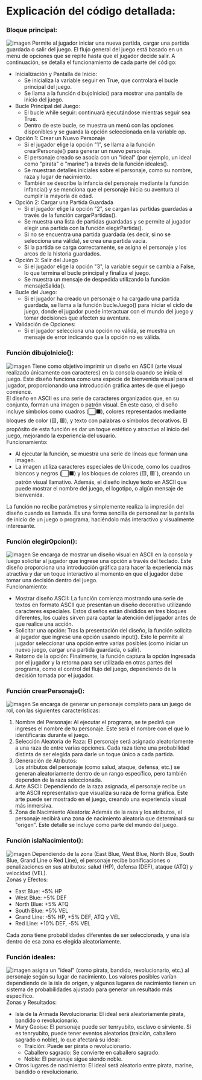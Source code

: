 # Explicación del código detallada:
### Bloque principal:
![imagen](https://github.com/user-attachments/assets/6aace5a0-045b-46fb-901e-76773eeeb830)
Permite al jugador iniciar una nueva partida, cargar una partida guardada o salir del juego. El flujo general del juego está basado en un menú de opciones que se repite hasta que el jugador decide salir. A continuación, se detalla el funcionamiento de cada parte del código:
- Inicialización y Pantalla de Inicio:
  - Se inicializa la variable seguir en True, que controlará el bucle principal del juego.
  - Se llama a la función dibujoInicio() para mostrar una pantalla de inicio del juego.
- Bucle Principal del Juego:
  - El bucle while seguir: continuará ejecutándose mientras seguir sea True.
  - Dentro de este bucle, se muestra un menú con las opciones disponibles y se guarda la opción seleccionada en la variable op.
- Opción 1: Crear un Nuevo Personaje
  - Si el jugador elige la opción "1", se llama a la función crearPersonaje() para generar un nuevo personaje.
  - El personaje creado se asocia con un "ideal" (por ejemplo, un ideal como "pirata" o "marine") a través de la función ideales().
  - Se muestran detalles iniciales sobre el personaje, como su nombre, raza y lugar de nacimiento.
  - También se describe la infancia del personaje mediante la función infancia() y se menciona que el personaje inicia su aventura al cumplir la mayoría de edad.
- Opción 2: Cargar una Partida Guardada
  - Si el jugador elige la opción "2", se cargan las partidas guardadas a través de la función cargarPartidas().
  - Se muestra una lista de partidas guardadas y se permite al jugador elegir una partida con la función elegirPartida().
  - Si no se encuentra una partida guardada (es decir, si no se selecciona una válida), se crea una partida vacía.
  - Si la partida se carga correctamente, se asigna el personaje y los arcos de la historia guardados.
- Opción 3: Salir del Juego
  - Si el jugador elige la opción "3", la variable seguir se cambia a False, lo que termina el bucle principal y finaliza el juego.
  - Se muestra un mensaje de despedida utilizando la función mensajeSalida().
- Bucle del Juego:
  - Si el jugador ha creado un personaje o ha cargado una partida guardada, se llama a la función bucleJuego() para iniciar el ciclo de juego, donde el jugador puede interactuar con el mundo del juego y tomar decisiones que afecten su aventura.
- Validación de Opciones:
  -  Si el jugador selecciona una opción no válida, se muestra un mensaje de error indicando que la opción no es válida.
### Función dibujoInicio():
![imagen](https://github.com/user-attachments/assets/ae6a9618-3616-42a6-875c-3792f858a9ef)
Tiene como objetivo imprimir un diseño en ASCII (arte visual realizado únicamente con caracteres) en la consola cuando se inicia el juego. Este diseño funciona como una especie de bienvenida visual para el jugador, proporcionando una introducción gráfica antes de que el juego comience.\
El diseño en ASCII es una serie de caracteres organizados que, en su conjunto, forman una imagen o patrón visual. En este caso, el diseño incluye símbolos como cuadros (⬜⬛), colores representados mediante bloques de color (🟨, 🟥), y texto con palabras o símbolos decorativos. El propósito de esta función es dar un toque estético y atractivo al inicio del juego, mejorando la experiencia del usuario.\
Funcionamiento:
- Al ejecutar la función, se muestra una serie de líneas que forman una imagen.
- La imagen utiliza caracteres especiales de Unicode, como los cuadros blancos y negros (⬜⬛) y los bloques de colores (🟨, 🟥`), creando un patrón visual llamativo. Además, el diseño incluye texto en ASCII que puede mostrar el nombre del juego, el logotipo, o algún mensaje de bienvenida.
  
La función no recibe parámetros y simplemente realiza la impresión del diseño cuando es llamada. Es una forma sencilla de personalizar la pantalla de inicio de un juego o programa, haciéndolo más interactivo y visualmente interesante.
### Función elegirOpcion():
![imagen](https://github.com/user-attachments/assets/40276009-a694-4210-99bd-e8fcaf6d85de)
Se encarga de mostrar un diseño visual en ASCII en la consola y luego solicitar al jugador que ingrese una opción a través del teclado. Este diseño proporciona una introducción gráfica para hacer la experiencia más atractiva y dar un toque interactivo al momento en que el jugador debe tomar una decisión dentro del juego.\
Funcionamiento:
- Mostrar diseño ASCII: La función comienza mostrando una serie de textos en formato ASCII que presentan un diseño decorativo utilizando caracteres especiales. Estos diseños están divididos en tres bloques diferentes, los cuales sirven para captar la atención del jugador antes de que realice una acción.
- Solicitar una opción: Tras la presentación del diseño, la función solicita al jugador que ingrese una opción usando input(). Esto le permite al jugador seleccionar una opción entre varias posibles (como iniciar un nuevo juego, cargar una partida guardada, o salir).
- Retorno de la opción: Finalmente, la función captura la opción ingresada por el jugador y la retorna para ser utilizada en otras partes del programa, como el control del flujo del juego, dependiendo de la decisión tomada por el jugador.
### Función crearPersonaje():
![imagen](https://github.com/user-attachments/assets/b1e3531c-1428-4996-a2b8-aca9b0eaee94)
Se encarga de generar un personaje completo para un juego de rol, con las siguientes características:
1. Nombre del Personaje: Al ejecutar el programa, se te pedirá que ingreses el nombre de tu personaje. Este será el nombre con el que lo identificarás durante el juego.
2. Selección Aleatoria de Raza: El personaje será asignado aleatoriamente a una raza de entre varias opciones. Cada raza tiene una probabilidad distinta de ser elegida para darle un toque único a cada partida.
3. Generación de Atributos:\
Los atributos del personaje (como salud, ataque, defensa, etc.) se generan aleatoriamente dentro de un rango específico, pero también dependen de la raza seleccionada.
4. Arte ASCII: Dependiendo de la raza asignada, el personaje recibe un arte ASCII representativo que visualiza su raza de forma gráfica. Este arte puede ser mostrado en el juego, creando una experiencia visual más inmersiva.
5. Zona de Nacimiento Aleatoria: Además de la raza y los atributos, el personaje recibirá una zona de nacimiento aleatoria que determinará su "origen". Este detalle se incluye como parte del mundo del juego.
### Función islaNacimiento():
![imagen](https://github.com/user-attachments/assets/2e1debbb-1855-4117-bfb8-585c2c3b76b1)
Dependiendo de la zona (East Blue, West Blue, North Blue, South Blue, Grand Line o Red Line), el personaje recibe bonificaciones o penalizaciones en sus atributos: salud (HP), defensa (DEF), ataque (ATQ) y velocidad (VEL).\
Zonas y Efectos:
- East Blue: +5% HP
- West Blue: +5% DEF
- North Blue: +5% ATQ
- South Blue: +5% VEL
- Grand Line: -5% HP, +5% DEF, ATQ y VEL
- Red Line: +10% DEF, -5% VEL

Cada zona tiene probabilidades diferentes de ser seleccionada, y una isla dentro de esa zona es elegida aleatoriamente.
### Función ideales:
![imagen](https://github.com/user-attachments/assets/25a1e650-6c8d-4bdb-8f55-9ba597cb2a89)
asigna un "ideal" (como pirata, bandido, revolucionario, etc.) al personaje según su lugar de nacimiento. Los valores posibles varían dependiendo de la isla de origen, y algunos lugares de nacimiento tienen un sistema de probabilidades ajustado para generar un resultado más específico.\
Zonas y Resultados:
- Isla de la Armada Revolucionaria: El ideal será aleatoriamente pirata, bandido o revolucionario.
- Mary Geoise: El personaje puede ser tenryubito, esclavo o sirviente. Si es tenryubito, puede tener eventos aleatorios (traición, caballero sagrado o noble), lo que afectará su ideal:
  - Traición: Puede ser pirata o revolucionario.
  - Caballero sagrado: Se convierte en caballero sagrado.
  - Noble: El personaje sigue siendo noble.
- Otros lugares de nacimiento: El ideal será aleatorio entre pirata, marine, bandido o revolucionario.


